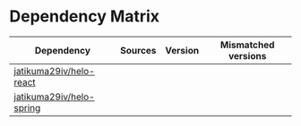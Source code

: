 # Dependency Matrix

Dependency | Sources | Version | Mismatched versions
---------- | ------- | ------- | -------------------
[jatikuma29iv/helo-react](https://github.com/jatikuma29iv/helo-react.git) |  | []() | 
[jatikuma29iv/helo-spring](https://github.com/jatikuma29iv/helo-spring.git) |  | []() | 
